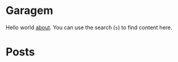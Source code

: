 # Garagem
Hello world [about](about.md). You can use the search (`s`) to find content here.

# Posts
